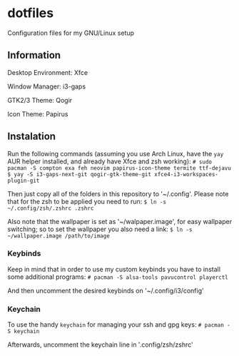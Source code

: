 # dotfiles
Configuration files for my GNU/Linux setup

## Information

Desktop Environment: Xfce

Window Manager: i3-gaps

GTK2/3 Theme: Qogir

Icon Theme: Papirus

## Instalation

Run the following commands (assuming you use Arch Linux, have the `yay` AUR helper installed, and already have Xfce and zsh working):
  `# sudo pacman -S compton exa feh neovim papirus-icon-theme termite ttf-dejavu`
  `$ yay -S i3-gaps-next-git qogir-gtk-theme-git xfce4-i3-workspaces-plugin-git`

Then just copy all of the folders in this repository to '~/.config'. Please note that for the zsh to be applied you need to run:
  `$ ln -s ~/.config/zsh/.zshrc .zshrc`

Also note that the wallpaper is set as '~/walpaper.image', for easy wallpaper switching; so to set the wallpaper you also need a link:
  `$ ln -s ~/wallpaper.image /path/to/image`

### Keybinds

Keep in mind that in order to use my custom keybinds you have to install some additional programs:
  `# pacman -S alsa-tools pavucontrol playerctl`

And then uncomment the desired keybinds on '~/.config/i3/config'

### Keychain

To use the handy `keychain` for managing your ssh and gpg keys:
  `# pacman -S keychain`

Afterwards, uncomment the keychain line in '.config/zsh/zshrc'

